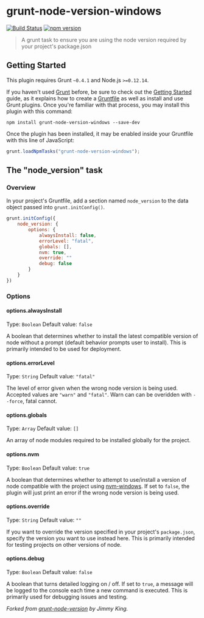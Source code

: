 # grunt-node-version-windows
[![Build Status](https://travis-ci.org/Conrad2134/grunt-node-version-windows.svg?branch=master)](https://travis-ci.org/Conrad2134/grunt-node-version-windows)
[![npm version](https://badge.fury.io/js/grunt-node-version-windows.svg)](https://badge.fury.io/js/grunt-node-version-windows)

> A grunt task to ensure you are using the node version required by your project's package.json

## Getting Started
This plugin requires Grunt `~0.4.1` and Node.js `>=0.12.14`.

If you haven't used [Grunt](http://gruntjs.com/) before, be sure to check out the [Getting Started](http://gruntjs.com/getting-started) guide, as it explains how to create a [Gruntfile](http://gruntjs.com/sample-gruntfile) as well as install and use Grunt plugins. Once you're familiar with that process, you may install this plugin with this command:

```shell
npm install grunt-node-version-windows --save-dev
```

Once the plugin has been installed, it may be enabled inside your Gruntfile with this line of JavaScript:

```js
grunt.loadNpmTasks("grunt-node-version-windows");
```


## The "node_version" task

### Overview
In your project's Gruntfile, add a section named `node_version` to the data object passed into `grunt.initConfig()`.

```js
grunt.initConfig({
	node_version: {
		options: {
			alwaysInstall: false,
			errorLevel: "fatal",
			globals: [],
			nvm: true,
			override: ""
			debug: false
		}
	}
})
```

### Options

#### options.alwaysInstall
Type: `Boolean`
Default value: `false`

A boolean that determines whether to install the latest compatible version of node without a prompt (default behavior prompts user to install). This is primarily intended to be used for deployment.

#### options.errorLevel
Type: `String`
Default value: `"fatal"`

The level of error given when the wrong node version is being used. Accepted values are `"warn"` and `"fatal"`. Warn can can be overidden with `--force`, fatal cannot.

#### options.globals
Type: `Array`
Default value: `[]`

An array of node modules required to be installed globally for the project.

#### options.nvm
Type: `Boolean`
Default value: `true`

A boolean that determines whether to attempt to use/install a version of node compatible with the project using [nvm-windows](https://github.com/coreybutler/nvm-windows). If set to `false`, the plugin will just print an error if the wrong node version is being used.

#### options.override
Type: `String`
Default value: `""`

If you want to override the version specified in your project's `package.json`, specify the version you want to use instead here. This is primarily intended for testing projects on other versions of node.

#### options.debug
Type: `Boolean`
Default value: `false`

A boolean that turns detailed logging on / off. If set to `true`, a message will be logged to the console each time a new command is executed. This is primarily used for debugging issues and testing.

*Forked from [grunt-node-version](https://github.com/jking90/grunt-node-version) by Jimmy King.*
